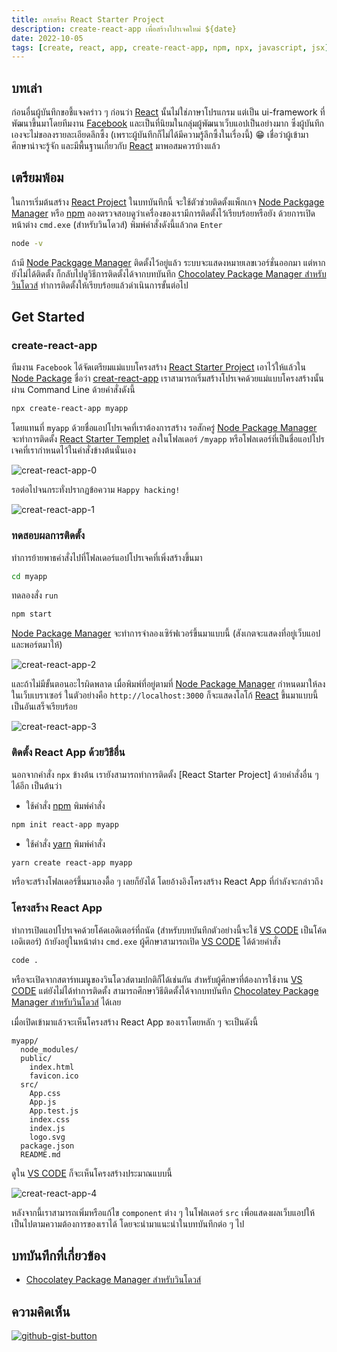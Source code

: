 ```yaml
---
title: การสร้าง React Starter Project
description: create-react-app เพื่อสร้างโปรเจคใหม่ ${date}
date: 2022-10-05
tags: [create, react, app, create-react-app, npm, npx, javascript, jsx]
---
```


## บทเล่า

ก่อนอื่นผู้บันทึกขอชี้แจงคร่าว ๆ ก่อนว่า [React][react] นั้นไม่ใช่ภาษาโปรแกรม แต่เป็น ui-framework ที่พัฒนาขึ้นมาโดยทีมงาน [Facebook][facebook] และเป็นที่นิยมในกลุ่มผู้พัฒนาเว็บแอปเป็นอย่างมาก ซึ่งผู้บันทึกเองจะไม่ขอลงรายละเอียดลึกซึ้ง (เพราะผู้บันทึกก็ไม่ได้มีความรู้ลึกซึ้งในเรื่องนี้) :grin: เชื่อว่าผู้เข้ามาศึกษาน่าจะรู้จัก และมีพื้นฐานเกี่ยวกับ [React][react] มาพอสมควรบ้างแล้ว

## เตรียมพ้อม

ในการเริ่มต้นสร้าง [React Project][react] ในบทบันทึกนี้ จะใช้ตัวช่วยติดตั้งแพ็กเกจ [Node Packgage Manager][node] หรือ [npm][node] ลองตรวจสอบดูว่าเครื่องของเรามีการติดตั้งไว้เรียบร้อยหรือยัง ด้วยการเปิดหน้าต่าง `cmd.exe` (สำหรับวินโดวส์) พิมพ์คำสั่งดังนี้แล้วกด `Enter `

```sh
node -v
```

ถ้ามี [Node Packgage Manager][node]  ติดตั้งไว้อยู่แล้ว ระบบจะแสดงหมายเลขเวอร์ชั่นออกมา แต่หากยังไม่ได้ติดตั้ง ก็กลับไปดูวิธีการติดตั้งได้จากบทบันทึก [Chocolatey Package Manager สำหรับวินโดวส์](../../others/chocolatey-package-manager-for-windows.md#node-js) ทำการติดตั้งให้เรียบร้อยแล้วดำเนินการขั้นต่อไป

## Get Started

### create-react-app

ทีมงาน `Facebook` ได้จัดเตรียมแม่แบบโครงสร้าง [React Starter Project][react] เอาไว้ให้แล้วใน [Node Package][create-react-app] ชื่อว่า [creat-react-app][create-react-app] เราสามารถเริ่มสร้างโปรเจคด้วยแม่แบบโครงสร้างนั้นผ่าน Command Line ด้วยคำสั่งดังนี้

```sh
npx create-react-app myapp
```

โดยแทนที่ `myapp` ด้วยชื่อแอปโปรเจคที่เราต้องการสร้าง รอสักครู่ [Node Package Manager][node] จะทำการติดตั้ง [React Starter Templet][react] ลงในโฟลเดอร์ `/myapp` หรือโฟลเดอร์ที่เป็นชื่อแอปโปรเจคที่เรากำหนดไว้ในคำสั่งข้างต้นนั่นเอง

![creat-react-app-0](https://user-images.githubusercontent.com/52767363/193970691-a911d5b9-7b95-40a9-be13-8d222bda9d5e.png)

รอต่อไปจนกระทั่งปรากฏข้อความ `Happy hacking!` 

![creat-react-app-1](https://user-images.githubusercontent.com/52767363/193970698-05543c79-1b22-42ec-8245-47eff2a8eb9c.png)

### ทดสอบผลการติดตั้ง

ทำการย้ายพาธคำสั่งไปที่โฟลเดอร์แอปโปรเจคที่เพิ่งสร้างขึ้นมา

```sh
cd myapp
```

ทดลองสั่ง `run`

```sh
npm start
```

[Node Package Manager][node] จะทำการจำลองเซิร์ฟเวอร์ขึ้นมาแบบนี้ (สังเกตจะแสดงที่อยู่เว็บแอปและพอร์ตมาให้)

![creat-react-app-2](https://user-images.githubusercontent.com/52767363/193973076-46fcd765-ec12-426f-ac03-6ae0ebe12137.png)

และถ้าไม่มีขั้นตอนอะไรผิดพลาด เมื่อพิมพ์ที่อยู่ตามที่ [Node Package Manager][node] กำหนดมาให้ลงในเว็บเบราเซอร์ ในตัวอย่างคือ `http://localhost:3000`  ก็จะแสดงโลโก้ [React][react] ขึ้นมาแบบนี้ เป็นอันเสร็จเรียบร้อย

![creat-react-app-3](https://user-images.githubusercontent.com/52767363/193973081-418e7e92-11b0-4c96-912e-45fb2ae0d836.png)
  
### ติดตั้ง React App ด้วยวิธีอื่น

นอกจากคำสั่ง `npx` ข้างต้น เรายังสามารถทำการติดตั้ง [React Starter Project] ด้วยคำสั่งอื่น ๆ ได้อีก เป็นต้นว่า

  - ใช้คำสั่ง [npm][node] พิมพ์คำสั่ง

```sh
npm init react-app myapp
```

  - ใช้คำสั่ง [yarn][yarn] พิมพ์คำสั่ง

```sh
yarn create react-app myapp
```

หรือจะสร้างโฟลเดอร์ขึ้นมาเองดื้อ ๆ เลยก็ยังได้ โดยอ้างอิงโครงสร้าง React App ที่กำลังจะกล่าวถึง

### โครงสร้าง React App

ทำการเปิดแอปโปรเจคด้วยโค้ดเอดิเตอร์ที่ถนัด (สำหรับบทบันทึกตัวอย่างนี้จะใช้ [VS CODE][vscode] เป็นโค้ดเอดิเตอร์) ถ้ายังอยู่ในหน้าต่าง `cmd.exe` ผู้ศึกษาสามารถเปิด [VS CODE][vscode] ได้ด้วยคำสั่ง

```sh
code .
```

หรือจะเปิดจากสตาร์ทเมนูของวินโดวส์ตามปกติก็ได้เช่นกัน สำหรับผู้ศึกษาที่ต้องการใช้งาน [VS CODE][vscode] แต่ยังไม่ได้ทำการติดตั้ง สามารถศึกษาวิธีติดตั้งได้จากบทบันทึก [Chocolatey Package Manager สำหรับวินโดวส์](../../others/chocolatey-package-manager-for-windows.md#visual-studio-code) ได้เลย

เมื่อเปิดเข้ามาแล้วจะเห็นโครงสร้าง React App ของเราโดยหลัก ๆ จะเป็นดังนี้

```text
myapp/  
  node_modules/  
  public/
    index.html
    favicon.ico
  src/
    App.css
    App.js
    App.test.js
    index.css
    index.js
    logo.svg
  package.json
  README.md
```

ดูใน [VS CODE][vscode] ก็จะเห็นโครงสร้างประมาณแบบนี้

![creat-react-app-4](https://user-images.githubusercontent.com/52767363/193976478-906da3d2-4f44-431f-bed6-75a61ff572a4.png)

หลังจากนี้เราสามารถเพิ่มหรือแก้ไข `component` ต่าง ๆ ในโฟลเดอร์ `src` เพื่อแสดงผลเว็บแอปให้เป็นไปตามความต้องการของเราได้ โดยจะนำมาแนะนำในบทบันทึกต่อ ๆ ไป

## บทบันทึกที่เกี่ยวข้อง

  - [Chocolatey Package Manager สำหรับวินโดวส์](../../others/chocolatey-package-manager-for-windows.md)

## ความคิดเห็น

[![github-gist-button](https://user-images.githubusercontent.com/52767363/191145099-9f4a51a2-35cc-495f-82e1-284d769a9052.png)][comment]

[comment]: https://gist.githubusercontent.com/Komsan74/72a6e6330a19d5622e8f873a67d5f094

[react]: https://reactjs.org/
[facebook]: https://developers.facebook.com/
[node]: https://nodejs.org/
[create-react-app]: https://www.npmjs.com/package/create-react-app
[vscode]: https://code.visualstudio.com/
[yarn]: https://yarnpkg.com/